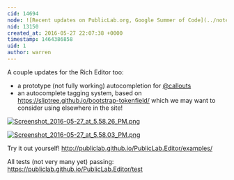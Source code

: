 ```yaml
---
cid: 14694
node: ![Recent updates on PublicLab.org, Google Summer of Code](../notes/warren/05-27-2016/recent-updates-on-publiclab-org-google-summer-of-code)
nid: 13150
created_at: 2016-05-27 22:07:38 +0000
timestamp: 1464386858
uid: 1
author: warren
---
```


A couple updates for the Rich Editor too: 

* a prototype (not fully working) autocompletion for [@callouts](/profile/callouts)
* an autocomplete tagging system, based on https://sliptree.github.io/bootstrap-tokenfield/ which we may want to consider using elsewhere in the site!

[![Screenshot_2016-05-27_at_5.58.26_PM.png](//i.publiclab.org/system/images/photos/000/016/384/large/Screenshot_2016-05-27_at_5.58.26_PM.png)](//i.publiclab.org/system/images/photos/000/016/384/original/Screenshot_2016-05-27_at_5.58.26_PM.png)



[![Screenshot_2016-05-27_at_5.58.03_PM.png](//i.publiclab.org/system/images/photos/000/016/383/large/Screenshot_2016-05-27_at_5.58.03_PM.png)](//i.publiclab.org/system/images/photos/000/016/383/original/Screenshot_2016-05-27_at_5.58.03_PM.png)



Try it out yourself! http://publiclab.github.io/PublicLab.Editor/examples/

All tests (not very many yet) passing: https://publiclab.github.io/PublicLab.Editor/test